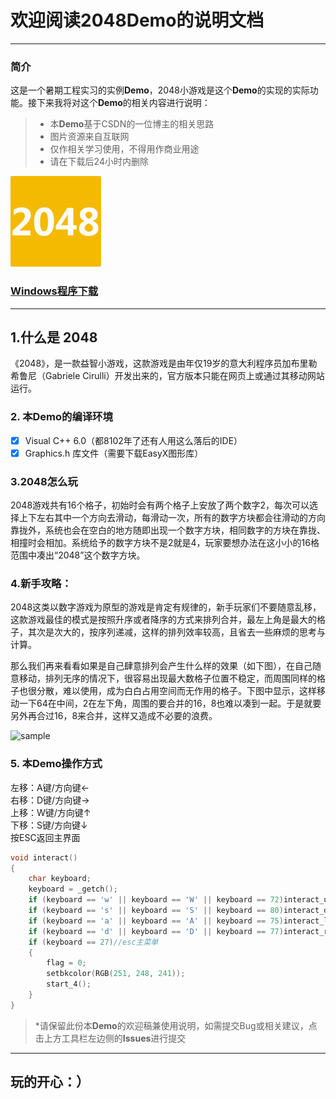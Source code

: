 # 欢迎阅读2048Demo的说明文档

---
### 简介  

这是一个暑期工程实习的实例**Demo**，2048小游戏是这个**Demo**的实现的实际功能。接下来我将对这个**Demo**的相关内容进行说明：

> * 本**Demo**基于CSDN的一位博主的相关思路
> * 图片资源来自互联网
> * 仅作相关学习使用，不得用作商业用途
> * 请在下载后24小时内删除  
  
  

![2048的logo](pic/2048.jpg)
  
    
    
### [Windows程序下载](https://github.com/MarioDane/2048c/raw/master/Debug/Cpp1.exe)


------

## 1.什么是 2048

《2048》，是一款益智小游戏，这款游戏是由年仅19岁的意大利程序员加布里勒希鲁尼（Gabriele Cirulli）开发出来的，官方版本只能在网页上或通过其移动网站运行。

### 2. 本**Demo**的编译环境

- [x] Visual C++ 6.0（都8102年了还有人用这么落后的IDE）
- [x] Graphics.h 库文件（需要下载EasyX图形库）

### 3.2048怎么玩

2048游戏共有16个格子，初始时会有两个格子上安放了两个数字2，每次可以选择上下左右其中一个方向去滑动，每滑动一次，所有的数字方块都会往滑动的方向靠拢外，系统也会在空白的地方随即出现一个数字方块，相同数字的方块在靠拢、相撞时会相加。系统给予的数字方块不是2就是4，玩家要想办法在这小小的16格范围中凑出“2048”这个数字方块。

### 4.新手攻略：

2048这类以数字游戏为原型的游戏是肯定有规律的，新手玩家们不要随意乱移，这款游戏最佳的模式是按照升序或者降序的方式来排列合并，最左上角是最大的格子，其次是次大的，按序列递减，这样的排列效率较高，且省去一些麻烦的思考与计算。

那么我们再来看看如果是自己肆意排列会产生什么样的效果（如下图），在自己随意移动，排列无序的情况下，很容易出现最大数格子位置不稳定，而周围同样的格子也很分散，难以使用，成为白白占用空间而无作用的格子。下图中显示，这样移动一下64在中间，2在左下角，周围的要合并的16，8也难以凑到一起。于是就要另外再合过16，8来合并，这样又造成不必要的浪费。  
  
    
    
![sample](https://gss0.baidu.com/-Po3dSag_xI4khGko9WTAnF6hhy/zhidao/pic/item/d8f9d72a6059252d6f58a3fe3f9b033b5ab5b9f9.jpg)

### 5. 本Demo操作方式
左移：A键/方向键←  
右移：D键/方向键→  
上移：W键/方向键↑  
下移：S键/方向键↓  
按ESC返回主界面  


```c++
void interact()
{
	char keyboard;
	keyboard = _getch();
	if (keyboard == 'w' || keyboard == 'W' || keyboard == 72)interact_up();//上
	if (keyboard == 's' || keyboard == 'S' || keyboard == 80)interact_down();//下
	if (keyboard == 'a' || keyboard == 'A' || keyboard == 75)interact_left();//左
	if (keyboard == 'd' || keyboard == 'D' || keyboard == 77)interact_right();//右
	if (keyboard == 27)//esc主菜单
	{
		flag = 0;
		setbkcolor(RGB(251, 248, 241));
		start_4();
	}
}
```
> \*请保留此份本**Demo**的欢迎稿兼使用说明，如需提交Bug或相关建议，点击上方工具栏左边侧的**Issues**进行提交

---
玩的开心：）
---

